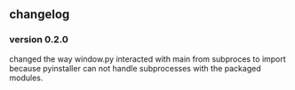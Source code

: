 ## changelog
### version 0.2.0
changed the way window.py interacted with main from subproces to import because
pyinstaller can not handle subprocesses with the packaged modules. 
